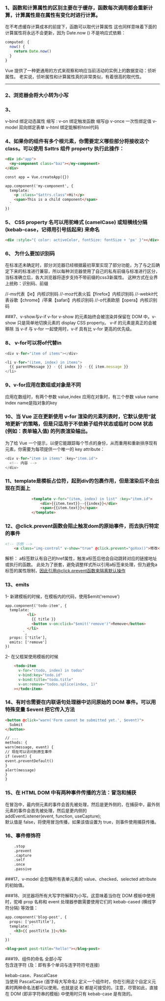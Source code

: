 ### 1、函数和计算属性的区别主要在于缓存，函数每次调用都会重新计算，计算属性是在属性有变化时进行计算。
在不考虑缓存计算成本的前提下，函数可以取代计算属性
这也同样意味着下面的计算属性将永远不会更新，因为 Date.now () 不是响应式依赖：
```javascript
computed: {
  now() {
    return Date.now()
  }
}
```
Vue 提供了一种更通用的方式来观察和响应当前活动的实例上的数据变动：侦听属性。
老实说，侦听属性和计算属性真的非常类似，有着很高的取代性。
***
### 2、浏览器会将大小转为小写
### 3、
v-bind 绑定动态属性 缩写 :
v-on 绑定触发函数 缩写@
v-once 一次性绑定值
v-model 双向绑定表单
v-html 绑定能解析html代码

### 4、如果你的组件有多个根元素，你需要定义哪些部分将接收这个 class。可以使用 $attrs 组件 property 执行此操作：
```html
<div id="app">
  <my-component class="baz"></my-component>
</div>

const app = Vue.createApp({})

app.component('my-component', {
  template: `
    <p :class="$attrs.class">Hi!</p>
    <span>This is a child component</span>
  `
})
```
### 5、 CSS property 名可以用驼峰式 (camelCase) 或短横线分隔 (kebab-case，记得用引号括起来) 来命名
```html
<div :style="{ color: activeColor, fontSize: fontSize + 'px' }"></div>
```
### 6、 为什么要加识别码
在标准还未确定时，部分浏览器已经根据最初草案实现了部分功能，为了与之后确定下来的标准进行兼容，所以每种浏览器使用了自己的私有前缀与标准进行区分，当标准确立后，各大浏览器将逐步支持不带前缀的css3新属性。
这种方式在业界上统称：识别码、前缀

//-ms代表【ie】内核识别码
//-moz代表火狐【firefox】内核识别码
//-webkit代表谷歌【chrome】/苹果【safari】内核识别码
//-o代表欧朋【opera】内核识别码

###7、v-show与v-if v-for
v-show 的元素始终会被渲染并保留在 DOM 中。v-show 只是简单地切换元素的 display CSS property。
v-if 的元素是真正的会被移除
当 v-if 与 v-for 一起使用时，v-if 具有比 v-for 更高的优先级。

### 8、 v-for可以将of代替in
```javascript
<div v-for="item of items"></div>

<li v-for="(item, index) in items">
  {{ parentMessage }} - {{ index }} - {{ item.message }}
</li>
```

### 9、v-for应用在数组或对象是不同
应用在数组时，有两个参数 value,index
应用在对象时，有三个参数 value name index name是指对象的key

###  10、当 Vue 正在更新使用 v-for 渲染的元素列表时，它默认使用“就地更新”的策略，但是只适用于不依赖子组件状态或临时 DOM 状态 (例如：表单输入值) 的列表渲染输出。
为了给 Vue 一个提示，以便它能跟踪每个节点的身份，从而重用和重新排序现有元素，你需要为每项提供一个唯一的 key attribute：
```javascript
<div v-for="item in items" :key="item.id">
  <!-- 内容 -->
</div>
```

### 11、template是模板占位符，起到div的包裹作用，但是渲染后不会出现在页面上
```html
            <template v-for="(item, index) in list" :key="item.id">
                <div>{{item.text}}--{{index}}</div>
                <span>{{item.text}}</span>
            </template>
```
### 12、@click.prevent函数会阻止触发dom的原始事件，而去执行特定的事件
```html
<!-- 示例 -->
    <a class="img-control" v-show="true" @click.prevent="goXxx()">修改</a>
```
解析：
a标签默认有自己的href属性，触发a标签后他会自动跳转对应的链接地址或执行的函数。
此处为了嵌套，避免调整样式所以引用a标签来处理，但为避免a标签的属性限制，因此引用@click.prevent函数来隔离默认操作

### 13、emits
1- 新建模板的时候，在模板内的代码，使用$emit('remove')
```html
app.component('todo-item', {
  template: `
          <li>
            {{ title }}
            <button v-on:click="$emit('remove')">Remove</button>
          </li>
        `,
  props: ['title'],
  emits: ['remove']
})
```
2- 在父框架使用模板的时候
```html
    <todo-item
      v-for="(todo, index) in todos"
      v-bind:key="todo.id"
      v-bind:title="todo.title"
      v-on:remove="todos.splice(index, 1)"
    ></todo-item>
```
### 14、有时也需要在内联语句处理器中访问原始的 DOM 事件。可以用特殊变量 $event 把它传入方法
```html
<button @click="warn('Form cannot be submitted yet.', $event)">
  Submit
</button>

// ...
methods: {
warn(message, event) {
// 现在可以访问到原生事件
if (event) {
event.preventDefault()
}
alert(message)
}
}

```
### 15、在 HTML DOM 中有两种事件传播的方法：冒泡和捕获
在冒泡中，最内侧元素的事件会首先被处理，然后是更外侧的，在捕获中，最外侧元素的事件会首先被处理，然后是更内侧的
<br />addEventListener(event, function, useCapture);
<br />默认值是 false，将使用冒泡传播，如果该值设置为 true，则事件使用捕获传播。

### 16、事件修饰符
```html
    .stop
    .prevent
    .capture
    .self
    .once
    .passive
```
###17、v-model 会忽略所有表单元素的 value、checked、selected attribute 的初始值。

###18、浏览器将所有大写字符解释为小写。这意味着当你在 DOM 模板中使用时，驼峰 prop 名称和 event 处理器参数需要使用它们的 kebab-cased (横线字符分隔) 等效值：
```html
app.component('blog-post', {
  props: ['postTitle'],
  template: `
    <h3>{{ postTitle }}</h3>
  `
})

<blog-post post-title="hello!"></blog-post>
```

###19、组件的命名
全部小写<br />
包含连字符 (及：即有多个单词与连字符符号连接)

kebab-case、PascalCase
<br />
当使用 PascalCase (首字母大写命名) 定义一个组件时，你在引用这个自定义元素时两种命名法都可以使用。也就是说 <my-component-name> 和 <MyComponentName> 都是可接受的。注意，尽管如此，直接在 DOM (即非字符串的模板) 中使用时只有 kebab-case 是有效的。